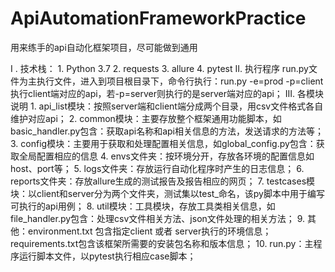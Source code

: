 # ApiAutomationFrameworkPractice
用来练手的api自动化框架项目，尽可能做到通用

I . 技术栈：
    1. Python 3.7
    2. requests
    3. allure
    4. pytest
II. 执行程序
    run.py文件为主执行文件，进入到项目根目录下，命令行执行：run.py -e=prod -p=client 执行client端对应的api，若-p=server则执行的是server端对应的api；
III. 各模块说明
    1. api_list模块：按照server端和client端分成两个目录，用csv文件格式各自维护对应api；
    2. common模块：主要存放整个框架通用功能脚本，如basic_handler.py包含：获取api名称和api相关信息的方法，发送请求的方法等；
    3. config模块：主要用于获取和处理配置相关信息，如global_config.py包含：获取全局配置相应的信息
    4. envs文件夹：按环境分开，存放各环境的配置信息如host、port等；
    5. logs文件夹：存放运行自动化程序时产生的日志信息；
    6. reports文件夹：存放allure生成的测试报告及报告相应的网页；
    7. testcases模块：以client和server分为两个文件夹，测试集以test_命名，该py脚本中用于编写可执行的api用例；
    8. util模块：工具模块，存放工具类相关信息，如file_handler.py包含：处理csv文件相关方法、json文件处理的相关方法；
    9. 其他：environment.txt 包含指定client 或者 server执行的环境信息；requirements.txt包含该框架所需要的安装包名称和版本信息；
    10. run.py：主程序运行脚本文件，以pytest执行相应case脚本；
    
        
